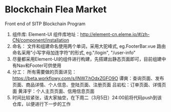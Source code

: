# Blockchain Flea Market
Front end of SITP Blockchain Program

1.  组件库:
        Element-UI
        组件库地址：http://element-cn.eleme.io/#/zh-CN/component/installation
2.  命名：
        文件和组建命名使用两个单词，采用大驼峰式, eg.FooterBar.vue
        路由命名采用”小写字母加连字符“的形式, eg."/login", "/user-info"
3.  尽量都采用Element-UI的组件进行构建，先搭建出静态页面即可，目前组建中有Nav和Footer可供使用
4.  分工：
        所有需要做的页面详见：https://beta.workflowy.com/s/INW7.hOdxZGFO9O
        谭爽：查询页面、发布页面、商品详情、个人信息、登陆页面、注册页面
        吕岩松：订单页面、详情页面
        黄泽宇：个人主页页面、信用信息页面
5.  时间比较紧张，请大家抽空，在下周二（3月5日）24:00前将代码push到该仓库，以便进行下一步的工作
